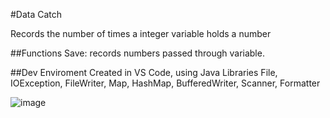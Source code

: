 #Data Catch

Records the number of times a integer variable holds a number

##Functions
Save: records numbers passed through variable.

##Dev Enviroment
Created in VS Code, using Java
Libraries
File, IOException, FileWriter, Map, HashMap, BufferedWriter, Scanner, Formatter


![image](https://user-images.githubusercontent.com/71223581/99153388-73209680-2665-11eb-8de4-42a3ca77b4bc.png)
